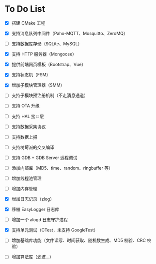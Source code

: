 # To Do List

- [x] 搭建 CMake 工程
- [x] 支持消息队列中间件（Paho-MQTT、Mosquitto、ZeroMQ）
- [ ] 支持数据库存储（SQLite、MySQL）
- [x] 支持 HTTP 服务器（Mongoose）
- [x] 提供前端网页模板（Bootstrap、Vue）
- [x] 支持状态机（FSM）
- [x] 增加子模块管理器（SMM）
- [ ] 支持子模块预注册机制（不走消息通道）
- [ ] 支持 OTA 升级
- [ ] 支持 HAL 接口层
- [ ] 支持数据采集协议
- [ ] 支持数据上报
- [ ] 支持树莓派的交叉编译
- [ ] 支持 GDB + GDB Server 远程调试
- [ ] 添加内部库（MD5、time、random、ringbuffer 等）
- [ ] 增加线程池管理
- [ ] 增加内存管理
- [x] 增加日志记录（zlog）
- [x] 移植 EasyLogger 日志库
- [ ] 增加一个 alogd 日志守护进程
- [x] 支持单元测试（CTest，未支持 GoogleTest）
- [ ] 增加基础库功能（文件读写、时间获取、随机数生成、MD5 校验、CRC 校验）
- [ ] 增加算法库（滤波...）

